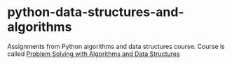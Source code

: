 python-data-structures-and-algorithms
=====================================

Assignments from Python algorithms and data structures course.
Course is called [Problem Solving with Algorithms and Data Structures](http://interactivepython.org/courselib/static/pythonds/index.html)
